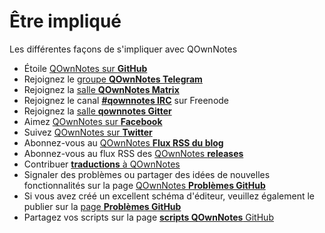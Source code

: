 # Être impliqué

Les différentes façons de s'impliquer avec QOwnNotes

- Étoile [QOwnNotes sur **GitHub**](https://github.com/pbek/QOwnNotes)
- Rejoignez le [groupe **QOwnNotes Telegram**](https://t.me/QOwnNotes)
- Rejoignez la [salle **QOwnNotes Matrix**](https://app.element.io/#/room/#qownnotes:matrix.org)
- Rejoignez le canal [**#qownnotes IRC**](https://kiwiirc.com/nextclient/irc.libera.chat/#qownnotes) sur Freenode
- Rejoignez la [salle **qownnotes Gitter**](https://gitter.im/qownnotes/qownnotes)
- Aimez [ QOwnNotes sur **Facebook** ](https://www.facebook.com/QOwnNotes/)
- Suivez [QOwnNotes sur **Twitter**](https://twitter.com/QOwnNotes)
- Abonnez-vous au [QOwnNotes **Flux RSS du blog** ](https://feeds.feedburner.com/QOwnNotesBlog)
- Abonnez-vous au flux RSS des [QOwnNotes **releases**](https://feeds.feedburner.com/QOwnNotesReleases)
- Contribuer [**traductions** à QOwnNotes](translation.md)
- Signaler des problèmes ou partager des idées de nouvelles fonctionnalités sur la page [QOwnNotes **Problèmes GitHub**](https://github.com/pbek/QOwnNotes/issues)
- Si vous avez créé un excellent schéma d'éditeur, veuillez également le publier sur la [page **Problèmes GitHub**](https://github.com/pbek/QOwnNotes/issues)
- Partagez vos scripts sur la page [**scripts QOwnNotes** GitHub](https://github.com/qownnotes/scripts)
